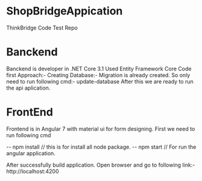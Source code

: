 # ShopBridgeAppication
ThinkBridge Code Test Repo

# Banckend
Banckend is developer in .NET Core 3.1
Used Entity Framework Core Code first Approach:-
 Creating Database:-
 Migration is already created. So only need to run following cmd:-
  update-database
After this we are ready to run the api aplication.

# FrontEnd
Frontend is in Angular 7 with material ui for form designing.
First we need to run following cmd

-- npm install  // this is for install all node package.
-- npm start  // For run the angular application.

After successfully build application.
Open browser and go to following link:-
http://localhost:4200


